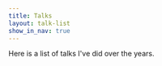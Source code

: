 ```yaml
---
title: Talks
layout: talk-list
show_in_nav: true
---
```


Here is a list of talks I've did over the years.
